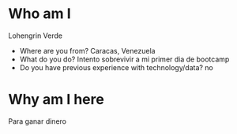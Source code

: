 # Who am I
Lohengrin Verde

* Where are you from?
Caracas, Venezuela
* What do you do?
Intento sobrevivir a mi primer dia de bootcamp
* Do you have previous experience with technology/data?
no

# Why am I here
Para ganar dinero 


